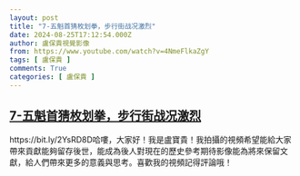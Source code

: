 ```yaml
---
layout: post
title: "7-五魁首猜枚划拳，步行街战况激烈"
date: 2024-08-25T17:12:54.000Z
author: 盧保貴視覺影像
from: https://www.youtube.com/watch?v=4NmeFlkaZgY
tags: [ 盧保貴 ]
comments: True
categories: [ 盧保貴 ]
---
```

<!--1724605974000-->
[7-五魁首猜枚划拳，步行街战况激烈](https://www.youtube.com/watch?v=4NmeFlkaZgY)
------

<div>
https://bit.ly/2YsRD8D哈嘍，大家好！我是盧寶貴！我拍攝的視頻希望能給大家帶來貢獻能夠留存後世，能成為後人對現在的歷史參考期待影像能為將來保留文獻，給人們帶來更多的意義與思考。喜歡我的視頻記得評論哦！
</div>
